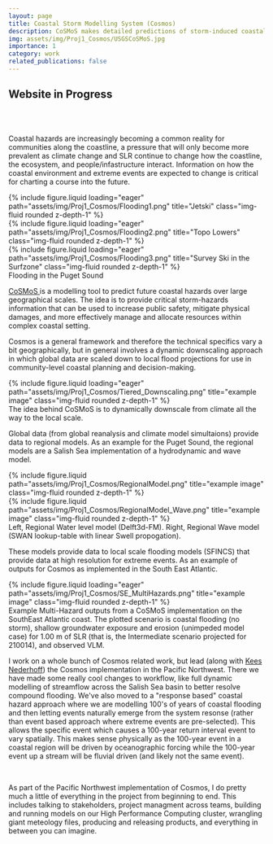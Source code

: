 ```yaml
---
layout: page
title: Coastal Storm Modelling System (Cosmos) 
description: CoSMoS makes detailed predictions of storm-induced coastal flooding, erosion, and cliff failures over large geographic scales.
img: assets/img/Proj1_Cosmos/USGSCoSMoS.jpg
importance: 1
category: work
related_publications: false
---
```


<h2> Website in Progress </h2> 
<br>
<br>

Coastal hazards are increasingly becoming a common reality for communities along the coastline, a pressure that will only become more prevalent as climate change and SLR continue to change how the coastline, the ecosystem, and people/infastructure interact. Information on how the coastal environment and extreme events are expected to change is critical for charting a course into the future. 

<div class="row">
    <div class="col-sm mt-3 mt-md-0">
        {% include figure.liquid loading="eager" path="assets/img/Proj1_Cosmos/Flooding1.png" title="Jetski" class="img-fluid rounded z-depth-1" %}
    </div>
    <div class="col-sm mt-3 mt-md-0">
        {% include figure.liquid loading="eager" path="assets/img/Proj1_Cosmos/Flooding2.png" title="Topo Lowers" class="img-fluid rounded z-depth-1" %}
    </div>
    <div class="col-sm mt-3 mt-md-0">
        {% include figure.liquid loading="eager" path="assets/img/Proj1_Cosmos/Flooding3.png" title="Survey Ski in the Surfzone" class="img-fluid rounded z-depth-1" %}
    </div>
</div>
<div class="caption">
    Flooding in the Puget Sound
</div>

<a href="https://www.usgs.gov/centers/pcmsc/science/coastal-storm-modeling-system-cosmos"> CoSMoS </a> is a modelling tool to predict future coastal hazards over large geographical scales. The idea is to provide critical storm-hazards information that can be used to increase public safety, mitigate physical damages, and more effectively manage and allocate resources within complex coastal setting. 

Cosmos is a general framework and therefore the technical specifics vary a bit geographically, but in general involves a dynamic downscaling approach in which global data are scaled down to local flood projections for use in community-level coastal planning and decision-making.

<div class="row">
    <div class="col-sm mt-3 mt-md-0">
        {% include figure.liquid loading="eager" path="assets/img/Proj1_Cosmos/Tiered_Downscaling.png" title="example image" class="img-fluid rounded z-depth-1" %}
    </div>
</div>
<div class="caption">
    The idea behind CoSMoS is to dynamically downscale from climate all the way to the local scale.
</div>

Global data (from global reanalysis and climate model simultaions) provide data to regional models. As an example for the Puget Sound, the regional models are a Salish Sea implementation of a hydrodynamic and wave model.  

<div class="row justify-content-sm-center">
    <div class="col-sm-7 mt-3 mt-md-0">
        {% include figure.liquid path="assets/img/Proj1_Cosmos/RegionalModel.png" title="example image" class="img-fluid rounded z-depth-1" %}
    </div>
    <div class="col-sm-5 mt-3 mt-md-0">
        {% include figure.liquid path="assets/img/Proj1_Cosmos/RegionalModel_Wave.png" title="example image" class="img-fluid rounded z-depth-1" %}
    </div>
</div>
<div class="caption">
   Left, Regional Water level model (Delft3d-FM). Right, Regional Wave model (SWAN lookup-table with linear Swell propogation).
</div>

These models provide data to local scale flooding models (SFINCS) that provide data at high resolution for extreme events. As an example of outputs for Cosmos as implemented in the South East Atlantic.

<div class="row">
    <div class="col-sm mt-3 mt-md-0">
        {% include figure.liquid loading="eager" path="assets/img/Proj1_Cosmos/SE_MultiHazards.png" title="example image" class="img-fluid rounded z-depth-1" %}
    </div>
</div>
<div class="caption">
    Example Multi-Hazard outputs from a CoSMoS implementation on the SouthEast Atlantic coast. The plotted scenario is coastal flooding (no storm), shallow groundwater exposure and erosion (unimpeded model case) for 1.00 m of SLR (that is, the Intermediate scenario projected for 210014), and observed VLM.
</div>

I work on a whole bunch of Cosmos related work, but lead (along with <a href="https://www.linkedin.com/in/kees-nederhoff/"> Kees Nederhoff</a>) the Cosmos implementation in the Pacific Northwest. There we have made some really cool changes to workflow, like full dynamic modelling of streamflow across the Salish Sea basin to better resolve compound flooding. We've also moved to a "response based" coastal hazard approach where we are modelling 100's of years of coastal flooding and then letting events naturally emerge from the system resonse (rather than event based approach where extreme events are pre-selected). This allows the specific event which causes a 100-year return interval event to vary spatially. This makes sense physically as the 100-year event in a coastal region will be driven by oceanographic forcing while the 100-year event up a stream will be fluvial driven (and likely not the same event).

<br>


As part of the Pacific Northwest implementation of Cosmos, I do pretty much a little of everything in the project from beginning to end.  This includes talking to stakeholders, project managment across teams, building and running models on our High Performance Computing cluster, wrangling giant meteology files, producing and releasing products, and everything in between you can imagine.  

